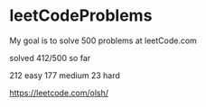 # leetCodeProblems
My goal is to solve 500 problems at leetCode.com

solved 412/500 so far

212 easy
177 medium
23 hard


https://leetcode.com/olsh/
